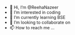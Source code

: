 - 👋 Hi, I’m @ReehaNazeer
- 👀 I’m interested in coding
- 🌱 I’m currently learning BSE
- 💞️ I’m looking to collaborate on 
- 📫 How to reach me ...

<!---
ReehaNazeer/ReehaNazeer is a ✨ special ✨ repository because its `README.md` (this file) appears on your GitHub profile.
You can click the Preview link to take a look at your changes.
--->
